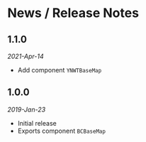 # News / Release Notes

## 1.1.0 

*2021-Apr-14*

- Add component `YNWTBaseMap`

## 1.0.0 

*2019-Jan-23*

- Initial release
- Exports component `BCBaseMap`
